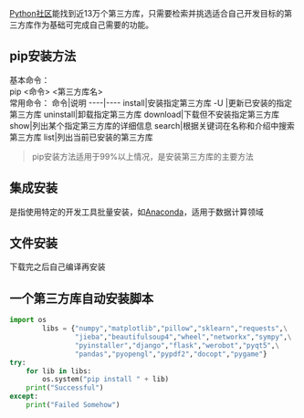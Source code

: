 [Python社区](https://pypi.org/)能找到近13万个第三方库，只需要检索并挑选适合自己开发目标的第三方库作为基础可完成自己需要的功能。

## pip安装方法
基本命令：  
    pip <命令> <第三方库名>   
常用命令：
命令|说明
----|----
install|安装指定第三方库
-U  |更新已安装的指定第三方库
uninstall|卸载指定第三方库
download|下载但不安装指定第三方库
show|列出某个指定第三方库的详细信息
search|根据关键词在名称和介绍中搜索第三方库
list|列出当前已安装的第三方库

> pip安装方法适用于99%以上情况，是安装第三方库的主要方法


## 集成安装
是指使用特定的开发工具批量安装，如[Anaconda](http://www.continuum.io)，适用于数据计算领域

## 文件安装
下载完之后自己编译再安装


## 一个第三方库自动安装脚本
```python
import os
        libs = {"numpy","matplotlib","pillow","sklearn","requests",\
                "jieba","beautifulsoup4","wheel","networkx","sympy",\
                "pyinstaller","django","flask","werobot","pyqt5",\
                "pandas","pyopengl","pypdf2","docopt","pygame"}
try:
    for lib in libs:
        os.system("pip install " + lib)
    print("Successful")
except:
    print("Failed Somehow")
```